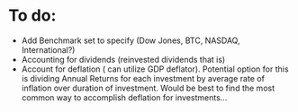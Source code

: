 # To do:
- Add Benchmark set to specify (Dow Jones, BTC, NASDAQ, International?)
- Accounting for dividends (reinvested dividends that is)
- Account for deflation ( can utilize GDP deflator). Potential option for this is dividing Annual Returns for each investment by average rate of inflation over duration of investment. Would be best to find the most common way to accomplish deflation for investments...